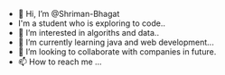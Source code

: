 - 👋 Hi, I’m @Shriman-Bhagat 
- I'm a student who is exploring to code..
- 👀 I’m interested in algoriths and data..
- 🌱 I’m currently learning java and web development...
- 💞️ I’m looking to collaborate with companies in future.
- 📫 How to reach me ...

<!---
Shriman-Bhagat/Shriman-Bhagat is a ✨ special ✨ repository because its `README.md` (this file) appears on your GitHub profile.
You can click the Preview link to take a look at your changes.
--->
